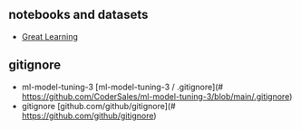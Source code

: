 ## notebooks and datasets

- [Great Learning](https://www.mygreatlearning.com/)

## gitignore
- ml-model-tuning-3 [ml-model-tuning-3 / .gitignore](# https://github.com/CoderSales/ml-model-tuning-3/blob/main/.gitignore)
- gitignore [github.com/github/gitignore](# https://github.com/github/gitignore)